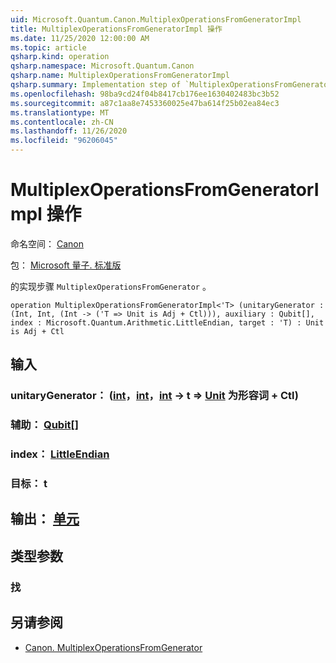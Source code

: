 ```yaml
---
uid: Microsoft.Quantum.Canon.MultiplexOperationsFromGeneratorImpl
title: MultiplexOperationsFromGeneratorImpl 操作
ms.date: 11/25/2020 12:00:00 AM
ms.topic: article
qsharp.kind: operation
qsharp.namespace: Microsoft.Quantum.Canon
qsharp.name: MultiplexOperationsFromGeneratorImpl
qsharp.summary: Implementation step of `MultiplexOperationsFromGenerator`.
ms.openlocfilehash: 98ba9cd24f04b8417cb176ee1630402483bc3b52
ms.sourcegitcommit: a87c1aa8e7453360025e47ba614f25b02ea84ec3
ms.translationtype: MT
ms.contentlocale: zh-CN
ms.lasthandoff: 11/26/2020
ms.locfileid: "96206045"
---
```

# <a name="multiplexoperationsfromgeneratorimpl-operation"></a>MultiplexOperationsFromGeneratorImpl 操作

命名空间： [Canon](xref:Microsoft.Quantum.Canon)

包： [Microsoft 量子. 标准版](https://nuget.org/packages/Microsoft.Quantum.Standard)


的实现步骤 `MultiplexOperationsFromGenerator` 。

```qsharp
operation MultiplexOperationsFromGeneratorImpl<'T> (unitaryGenerator : (Int, Int, (Int -> ('T => Unit is Adj + Ctl))), auxiliary : Qubit[], index : Microsoft.Quantum.Arithmetic.LittleEndian, target : 'T) : Unit is Adj + Ctl
```


## <a name="input"></a>输入

### <a name="unitarygenerator--intintint---t--unit--is-adj--ctl"></a>unitaryGenerator： ([int](xref:microsoft.quantum.lang-ref.int)，[int](xref:microsoft.quantum.lang-ref.int)，[int](xref:microsoft.quantum.lang-ref.int) -> t => [Unit](xref:microsoft.quantum.lang-ref.unit)  为形容词 + Ctl) 




### <a name="auxiliary--qubit"></a>辅助： [Qubit](xref:microsoft.quantum.lang-ref.qubit)[]




### <a name="index--littleendian"></a>index： [LittleEndian](xref:Microsoft.Quantum.Arithmetic.LittleEndian)




### <a name="target--t"></a>目标： t





## <a name="output--unit"></a>输出： [单元](xref:microsoft.quantum.lang-ref.unit)



## <a name="type-parameters"></a>类型参数

### <a name="t"></a>找



## <a name="see-also"></a>另请参阅

- [Canon. MultiplexOperationsFromGenerator](xref:Microsoft.Quantum.Canon.MultiplexOperationsFromGenerator)